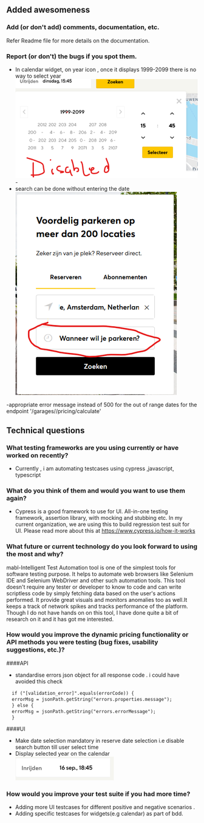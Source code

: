 ## Added awesomeness
### Add (or don't add) comments, documentation, etc.
 Refer Readme file for more details on the documentation.

### Report (or don't) the bugs if you spot them.
- In calendar widget, on year icon , once it displays 1999-2099 there is no way to select year
    ![img.png](src/docs/bug/bug_calendar_year_disabled.png)
                                                                                                                                                                                                -
- search can be done without entering the date
![img.png](src/docs/bug/bug_search_without_date_selection.png)
  
-appropriate error message instead of 500 for the out  of range dates for the endpoint '<baseUrl>/garages/<garageId>/pricing/calculate'
## Technical questions
### What testing frameworks are you using currently or have worked on recently?
 - Currently , i am automating testcases using cypress ,javascript, typescript
   
### What do you think of them and would you want to use them again?
  - Cypress is a good framework to use for UI. All-in-one testing framework, assertion library, with mocking and stubbing etc.
In my current organization, we are using this to build regression test suit for UI.
Please read more about this at https://www.cypress.io/how-it-works
### What future or current technology do you look forward to using the most and why?
mabl-Intelligent Test Automation tool is one of the simplest tools for software testing purpose. It helps to automate web browsers like Selenium IDE and Selenium WebDriver and other such automation tools. This tool doesn't require any tester or developer to know to code and can write scriptless code by simply fetching data based on the user's actions performed. It provide great visuals and monitors anomalies too as well.It keeps a track of network spikes and tracks performance of the platform.
Though I do not have hands on on this tool, I have done quite a bit of research on it and it has got me interested.

### How would you improve the dynamic pricing functionality or API methods you were testing (bug fixes, usability suggestions, etc.)?
####API
- standardise errors json object for all response code . i could have avoided this check
```
  if ("[validation_error]".equals(errorCode)) {
  errorMsg = jsonPath.getString("errors.properties.message");
  } else {
  errorMsg = jsonPath.getString("errors.errorMessage");
  }
```

####UI  
- Make date selection mandatory in reserve date selection i.e disable search button till user select time
- Display selected year on the calendar 
    ![img.png](src/docs/improvements/display_selectedyear_in_calendar.png)
### How would you improve your test suite if you had more time?
- Adding more UI testcases for different positive and negative scenarios .
- Adding specific testcases for widgets(e.g calendar) as part of bdd.

